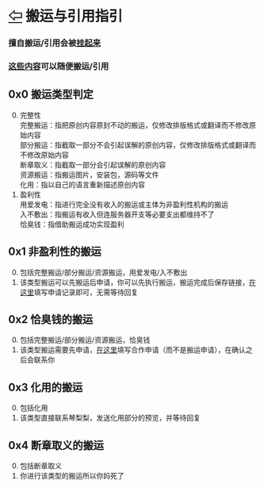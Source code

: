 # [⇦][] 搬运与引用指引  
### 擅自搬运/引用会被[挂起来][]  
### [这些内容][]可以随便搬运/引用  
  
  
## 0x0 搬运类型判定  
0. 完整性  
    完整搬运：指把原创内容原封不动的搬运，仅修改排版格式或翻译而不修改原始内容  
    部分搬运：指截取一部分不会引起误解的原创内容，仅修改排版格式或翻译而不修改原始内容  
    断章取义：指截取一部分会引起误解的原创内容  
    资源搬运：指搬运图片，安装包，源码等文件  
    化用：指以自己的语言重新描述原创内容  
1. 盈利性  
    用爱发电：指进行完全没有收入的搬运或主体为非盈利性机构的搬运  
    入不敷出：指搬运有收入但连服务器开支等必要支出都维持不了  
    恰臭钱：指借助搬运成功实现盈利  

## 0x1 非盈利性的搬运  
0. 包括完整搬运/部分搬运/资源搬运，用爱发电/入不敷出  
1. 该类型搬运可以先搬运后申请，你可以先执行搬运，搬运完成后保存链接，[在这里][]填写申请记录即可，无需等待回复  

## 0x2 恰臭钱的搬运  
0. 包括完整搬运/部分搬运/资源搬运，恰臭钱  
1. 该类型搬运需要先申请，[在这里][]填写合作申请（而不是搬运申请），在确认之后会联系你  

## 0x3 化用的搬运  
0. 包括化用  
1. 该类型直接联系琴梨梨，发送化用部分的预览，并等待回复  

## 0x4 断章取义的搬运  
0. 包括断章取义  
1. 你进行该类型的搬运所以你妈死了  




[挂起来]: NM$L.md
[这些内容]: CopyAsYouWant.md
[在这里]: https://qinlili.bid/redirect.html?target=https://github.com/qinlili23333/QinliliArticles/issues
[⇦]: ../Guide.md
